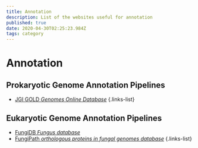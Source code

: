 ```yaml
---
title: Annotation
description: List of the websites useful for annotation
published: true
date: 2020-04-30T02:25:23.984Z
tags: category
---
```


# Annotation

## Prokaryotic Genome Annotation Pipelines

- [JGI GOLD *Genomes Online Database*](https://vdclab-wiki.herokuapp.com/databases/data-integration/JGI-GOLD/)
{.links-list}

## Eukaryotic Genome Annotation Pipelines

- [FungiDB *Fungus database*](https://vdclab-wiki.herokuapp.com/databases/data-integration/FungiDB/)
- [FungiPath *orthologous proteins in fungal genomes database*](https://vdclab-wiki.herokuapp.com/databases/data-integration/FUNGIpath/)
{.links-list}